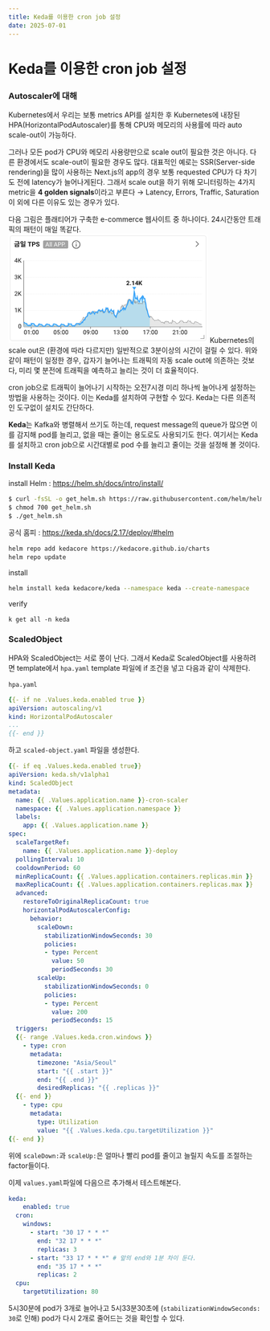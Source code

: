 ```yaml
---
title: Keda를 이용한 cron job 설정
date: 2025-07-01
---
```

# Keda를 이용한 cron job 설정
### Autoscaler에 대해
Kubernetes에서 우리는 보통 metrics API를 설치한 후 Kubernetes에 내장된 HPA(HorizontalPodAutoscaler)를 통해 CPU와 메모리의 사용률에 따라 auto scale-out이 가능하다.

그러나 모든 pod가 CPU와 메모리 사용량만으로 scale out이 필요한 것은 아니다.
다른 환경에서도 scale-out이 필요한 경우도 많다.
대표적인 예로는 SSR(Server-side rendering)을 많이 사용하는 Next.js의 app의 경우 보통 requested CPU가 다 차기도 전에 latency가 늘어나게된다.
그래서 scale out을 하기 위해 모니터링하는 4가지 metric을 **4 golden signals**이라고 부른다 → Latency, Errors, Traffic, Saturation
이 외에 다른 이유도 있는 경우가 있다.

다음 그림은 플래티어가 구축한 e-commerce 웹사이트 중 하나이다.
24시간동안 트래픽의 패턴이 매일 똑같다.
![](./_images/Pasted%20image%2020250701170554.png)
Kubernetes의 scale out은 (환경에 따라 다르지만) 일반적으로 3분이상의 시간이 걸릴 수 있다.
위와 같이 패턴이 일정한 경우, 갑자기 늘어나는 트래픽의 자동 scale out에 의존하는 것보다, 미리 몇 분전에 트래픽을 예측하고 늘리는 것이 더 효율적이다.

cron job으로 트래픽이 늘어나기 시작하는 오전7시경 미리 하나씩 늘어나게 설정하는 방법을 사용하는 것이다. 이는 Keda를 설치하여 구현할 수 있다. Keda는 다른 의존적인 도구없이 설치도 간단하다.

**Keda**는 Kafka와 병렬해서 쓰기도 하는데, request message의 queue가 많으면 이를 감지해 pod를 늘리고, 없을 때는 줄이는 용도로도 사용되기도 한다. 여기서는 Keda를 설치하고 cron job으로 시간대별로 pod 수를 늘리고 줄이는 것을 설정해 볼 것이다.

### Install Keda
install Helm : https://helm.sh/docs/intro/install/

```sh
$ curl -fsSL -o get_helm.sh https://raw.githubusercontent.com/helm/helm/main/scripts/get-helm-3
$ chmod 700 get_helm.sh
$ ./get_helm.sh
```


공식 홈피 : https://keda.sh/docs/2.17/deploy/#helm

```sh
helm repo add kedacore https://kedacore.github.io/charts  
helm repo update
```

install

```sh
helm install keda kedacore/keda --namespace keda --create-namespace
```

verify
```
k get all -n keda
```

### ScaledObject
HPA와 ScaledObject는 서로 쫑이 난다. 그래서 Keda로 ScaledObject를 사용하려면 template에서 `hpa.yaml` template 파일에 if 조건을 넣고 다음과 같이 삭제한다.

`hpa.yaml`

```yaml
{{- if ne .Values.keda.enabled true }}
apiVersion: autoscaling/v1
kind: HorizontalPodAutoscaler
...
{{- end }}
```

하고 `scaled-object.yaml` 파일을 생성한다.

```yaml
{{- if eq .Values.keda.enabled true}}
apiVersion: keda.sh/v1alpha1
kind: ScaledObject
metadata:
  name: {{ .Values.application.name }}-cron-scaler
  namespace: {{ .Values.application.namespace }}
  labels:
    app: {{ .Values.application.name }}
spec:
  scaleTargetRef:
    name: {{ .Values.application.name }}-deploy
  pollingInterval: 10
  cooldownPeriod: 60 
  minReplicaCount: {{ .Values.application.containers.replicas.min }}
  maxReplicaCount: {{ .Values.application.containers.replicas.max }}
  advanced:
    restoreToOriginalReplicaCount: true
    horizontalPodAutoscalerConfig:
      behavior:
        scaleDown:
          stabilizationWindowSeconds: 30
          policies:
          - type: Percent
            value: 50
            periodSeconds: 30
        scaleUp:
          stabilizationWindowSeconds: 0
          policies:
          - type: Percent
            value: 200
            periodSeconds: 15
  triggers:
  {{- range .Values.keda.cron.windows }}
    - type: cron
      metadata:
        timezone: "Asia/Seoul"
        start: "{{ .start }}"
        end: "{{ .end }}"
        desiredReplicas: "{{ .replicas }}"
  {{- end }}
    - type: cpu
      metadata:
        type: Utilization
        value: "{{ .Values.keda.cpu.targetUtilization }}"
{{- end }}
```

위에 `scaleDown:`과 `scaleUp:`은 얼마나 빨리 pod를 줄이고 늘릴지 속도를 조절하는 factor들이다.

이제 `values.yaml`파일에 다음으르 추가해서 테스트해본다.

```yaml
keda:
	enabled: true
  cron:
    windows:
      - start: "30 17 * * *"
        end: "32 17 * * *"
        replicas: 3
      - start: "33 17 * * *" # 앞의 end와 1분 차이 둔다.
        end: "35 17 * * *"
        replicas: 2
  cpu:
    targetUtilization: 80
```

5시30분에 pod가 3개로 늘어나고 5시33분30초에 (`stabilizationWindowSeconds: 30`로 인해) pod가 다시 2개로 줄어드는 것을 확인할 수 있다.
